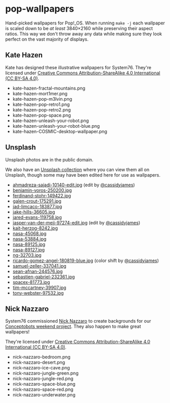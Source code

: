 # pop-wallpapers

Hand-picked wallpapers for Pop!\_OS. When running `make -j` each wallpaper is
scaled down to be _at least_ 3840×2160 while preserving their aspect ratios. This
way we don't throw away any data while making sure they look perfect on the vast
majority of displays.

## Kate Hazen

Kate has designed these illustrative wallpapers for System76. They're licensed under [Creative Commons Attribution-ShareAlike 4.0 International (CC BY-SA 4.0)](https://creativecommons.org/licenses/by-sa/4.0/).

- kate-hazen-fractal-mountains.png
- kate-hazen-mort1mer.png
- kate-hazen-pop-m3lvin.png
- kate-hazen-pop-retro1.png
- kate-hazen-pop-retro2.png
- kate-hazen-pop-space.png
- kate-hazen-unleash-your-robot.png
- kate-hazen-unleash-your-robot-blue.png
- kate-hazen-COSMIC-desktop-wallpaper.png

## Unsplash

Unsplash photos are in the public domain.

We also have an [Unsplash collection](https://unsplash.com/collections/1211323/pop_wallpapers-1710) where you can view them all on Unsplash, though some may have been edited here for use as wallpapers.

- [ahmadreza-sajadi-10140-edit.jpg](https://unsplash.com/photos/55xd_uiUYEE) (edit by [@cassidyjames](https://github.com/cassidyjames))
- [benjamin-voros-250200.jpg](https://unsplash.com/photos/yrwpJwDNSHE)
- [ferdinand-stohr-149422.jpg](https://unsplash.com/photos/NFs6dRTBgaM)
- [galen-crout-175291.jpg](https://unsplash.com/photos/ZYecenZy7o4)
- [jad-limcaco-183877.jpg](https://unsplash.com/photos/JEq_2UJoTtg)
- [jake-hills-36605.jpg](https://unsplash.com/photos/0hgiQQEi4ic)
- [jared-evans-119758.jpg](https://unsplash.com/photos/Wwg1TzCuV9E)
- [jasper-van-der-meij-97274-edit.jpg](https://unsplash.com/photos/eKpO8DlBvo0) (edit by [@cassidyjames](https://github.com/cassidyjames))
- [kait-herzog-8242.jpg](https://unsplash.com/photos/6vWD_xnzPuU)
- [nasa-45068.jpg](https://unsplash.com/photos/jlV2k_Fx0fc)
- [nasa-53884.jpg](https://unsplash.com/photos/Q1p7bh3SHj8)
- [nasa-89125.jpg](https://unsplash.com/photos/rTZW4f02zY8)
- [nasa-89127.jpg](https://unsplash.com/photos/-hI5dX2ObAs)
- [ng-32703.jpg](https://unsplash.com/photos/bviex5lwf3s)
- [ricardo-gomez-angel-180819-blue.jpg](https://unsplash.com/photos/3kzlCL3rj8A) (color shift by [@cassidyjames](https://github.com/cassidyjames))
- [samuel-zeller-337041.jpg](https://unsplash.com/@samuelzeller?photo=URINjM2UV4A)
- [sean-afnan-244576.jpg](https://unsplash.com/@sean82?photo=i17Ln-C-qhE)
- [sebastien-gabriel-232361.jpg](https://unsplash.com/@sgabriel?photo=5rAcUaCtMzk)
- [spacex-81773.jpg](https://unsplash.com/photos/VBNb52J8Trk)
- [tim-mccartney-39907.jpg](https://unsplash.com/photos/9T-ECH-1Tj0)
- [tony-webster-97532.jpg](https://unsplash.com/@tonywebster?photo=F9o7u-CnDJk)

## Nick Nazzaro

System76 commissioned [Nick Nazzaro](http://www.nicknazzaro.com/) to create backgrounds for our [Conceptobots weekend project](system76.com/conceptobots). They also happen to make great wallpapers!

They're licensed under [Creative Commons Attribution-ShareAlike 4.0 International (CC BY-SA 4.0)](https://creativecommons.org/licenses/by-sa/4.0/).

- nick-nazzaro-bedroom.png
- nick-nazzaro-desert.png
- nick-nazzaro-ice-cave.png
- nick-nazzaro-jungle-green.png
- nick-nazzaro-jungle-red.png
- nick-nazzaro-space-blue.png
- nick-nazzaro-space-red.png
- nick-nazzaro-underwater.png
